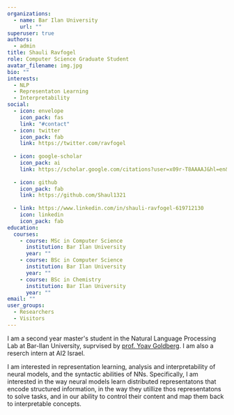 ```yaml
---
organizations:
  - name: Bar Ilan University
    url: ""
superuser: true
authors:
  - admin
title: Shauli Ravfogel
role: Computer Science Graduate Student
avatar_filename: img.jpg
bio: ""
interests:
  - NLP
  - Representaton Learning
  - Interpretability
social:
  - icon: envelope
    icon_pack: fas
    link: "#contact"
  - icon: twitter
    icon_pack: fab
    link: https://twitter.com/ravfogel
    
  - icon: google-scholar
    icon_pack: ai
    link: https://scholar.google.com/citations?user=x09r-T8AAAAJ&hl=en&oi=ao
    
  - icon: github
    icon_pack: fab
    link: https://github.com/Shaul1321
    
  - link: https://www.linkedin.com/in/shauli-ravfogel-619712130
    icon: linkedin
    icon_pack: fab
education:
  courses:
    - course: MSc in Computer Science
      institution: Bar Ilan University
      year: ""
    - course: BSc in Computer Science
      institution: Bar Ilan University
      year: ""
    - course: BSc in Chemistry
      institution: Bar Ilan University
      year: ""
email: ""
user_groups:
  - Researchers
  - Visitors
---
```

I am a second year master's student in the Natural Language Processing Lab at Bar-Ilan University, suprvised by [prof. Yoav Goldberg](https://www.cs.bgu.ac.il/~yoavg/uni/). I am also a reserch intern at AI2 Israel.

I am interested in representation learning, analysis and interpretability of neural models, and the syntactic abilities of NNs. Specifically, I am interested in the way neural models learn distributed representatons that encode structured information, in the way they utillize thos representatons to solve tasks, and in our ability to control their content and map them back to interpretable concepts.
